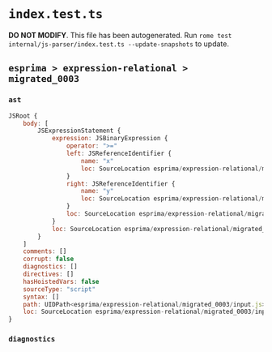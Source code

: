 # `index.test.ts`

**DO NOT MODIFY**. This file has been autogenerated. Run `rome test internal/js-parser/index.test.ts --update-snapshots` to update.

## `esprima > expression-relational > migrated_0003`

### `ast`

```javascript
JSRoot {
	body: [
		JSExpressionStatement {
			expression: JSBinaryExpression {
				operator: ">="
				left: JSReferenceIdentifier {
					name: "x"
					loc: SourceLocation esprima/expression-relational/migrated_0003/input.js 1:0-1:1 (x)
				}
				right: JSReferenceIdentifier {
					name: "y"
					loc: SourceLocation esprima/expression-relational/migrated_0003/input.js 1:5-1:6 (y)
				}
				loc: SourceLocation esprima/expression-relational/migrated_0003/input.js 1:0-1:6
			}
			loc: SourceLocation esprima/expression-relational/migrated_0003/input.js 1:0-1:6
		}
	]
	comments: []
	corrupt: false
	diagnostics: []
	directives: []
	hasHoistedVars: false
	sourceType: "script"
	syntax: []
	path: UIDPath<esprima/expression-relational/migrated_0003/input.js>
	loc: SourceLocation esprima/expression-relational/migrated_0003/input.js 1:0-2:0
}
```

### `diagnostics`

```

```
